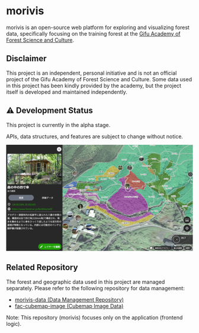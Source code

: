 # morivis

morivis is an open-source web platform for exploring and visualizing forest data, specifically focusing on the training forest at the [Gifu Academy of Forest Science and Culture](https://www.forest.ac.jp/).

## Disclaimer

This project is an independent, personal initiative and is not an official project of the Gifu Academy of Forest Science and Culture.
Some data used in this project has been kindly provided by the academy, but the project itself is developed and maintained independently.

## ⚠️ Development Status

This project is currently in the alpha stage.

APIs, data structures, and features are subject to change without notice.

![alt text](image-1.png)

## Related Repository

The forest and geographic data used in this project are managed separately.
Please refer to the following repository for data management:

- [morivis-data (Data Management Repository)](https://github.com/forestacdev/morivis-data)
- [fac-cubemap-image (Cubemap Image Data)](https://github.com/forestacdev/fac-cubemap-image)

Note: This repository (morivis) focuses only on the application (frontend logic).
